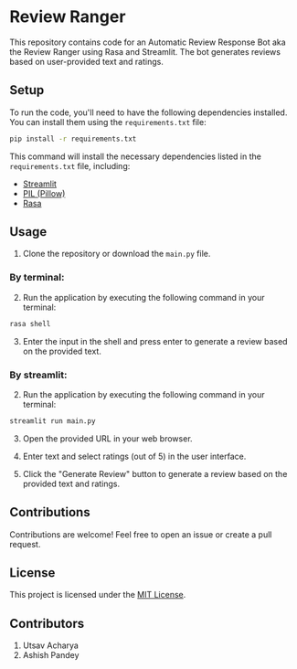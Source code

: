 # Review Ranger

This repository contains code for an Automatic Review Response Bot aka the Review Ranger using Rasa and Streamlit. The bot generates reviews based on user-provided text and ratings.

## Setup

To run the code, you'll need to have the following dependencies installed. You can install them using the `requirements.txt` file:

```bash
pip install -r requirements.txt
```

This command will install the necessary dependencies listed in the `requirements.txt` file, including:

- [Streamlit](https://www.streamlit.io/)
- [PIL (Pillow)](https://pillow.readthedocs.io/en/stable/)
- [Rasa](https://rasa.com/)

## Usage

1. Clone the repository or download the `main.py` file.

### By terminal:

2. Run the application by executing the following command in your terminal:
```bash
rasa shell
```

3. Enter the input in the shell and press enter to generate a review based on the provided text.

### By streamlit:
2. Run the application by executing the following command in your terminal:

```bash
streamlit run main.py
```

3. Open the provided URL in your web browser.

4. Enter text and select ratings (out of 5) in the user interface.

5. Click the "Generate Review" button to generate a review based on the provided text and ratings.


## Contributions

Contributions are welcome! Feel free to open an issue or create a pull request.

## License

This project is licensed under the [MIT License](LICENSE).

## Contributors

1. Utsav Acharya
2. Ashish Pandey

